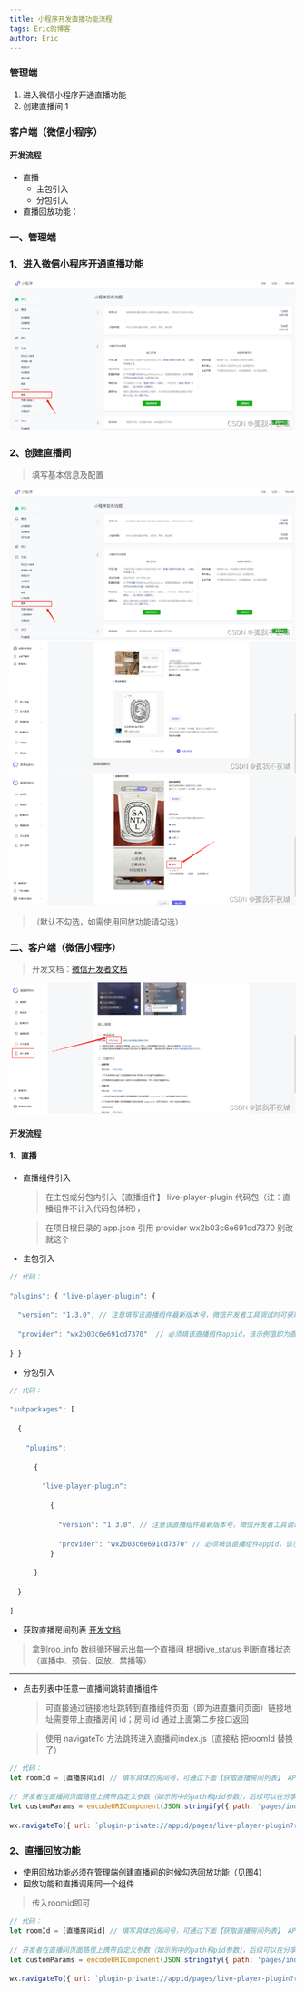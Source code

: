 ```yaml
---
title: 小程序开发直播功能流程
tags: Eric的博客
author: Eric
---
```


### 管理端

1. 进入微信小程序开通直播功能 
2. 创建直播间 1

### 客户端（微信小程序） 

#### 开发流程 

- 直播 
  - 主包引入 
  - 分包引入 
- 直播回放功能： 

### 一、管理端

### 1、进入微信小程序开通直播功能

![直播开发流程](/images/小程序开发直播功能流程/1-1.png)

### 2、创建直播间

> 填写基本信息及配置

![基本信息](/images/小程序开发直播功能流程/1-2.png)
![基本信息](/images/小程序开发直播功能流程/1-3.png)
![基本信息](/images/小程序开发直播功能流程/1-4.png)

>（默认不勾选，如需使用回放功能请勾选）

### 二、客户端（微信小程序）

> 开发文档：[微信开发者文档](https://developers.weixin.qq.com/miniprogram/dev/platform-capabilities/industry/liveplayer/live-player-plugin.html)
>
![基础配置](/images/小程序开发直播功能流程/1-5.png)

#### 开发流程

#### 1、直播

- 直播组件引入
  
   > 在主包或分包内引入【直播组件】 live-player-plugin 代码包（注：直播组件不计入代码包体积），

   > 在项目根目录的 app.json 引用 provider wx2b03c6e691cd7370 别改就这个

- 主包引入
  
```js
// 代码：

"plugins": { "live-player-plugin": { 

  "version": "1.3.0", // 注意填写该直播组件最新版本号，微信开发者工具调试时可获取最新版本号（复请去掉注释） 

  "provider": "wx2b03c6e691cd7370"  // 必须填该直播组件appid，该示例值即为直播组件appid（复制去掉注释） 

} } 
```

- 分包引入

```js
// 代码：

"subpackages": [ 

  {  

    "plugins": 

      { 

        "live-player-plugin":

          { 

            "version": "1.3.0", // 注意该直播组件最新版本号，微信开发者工具调试时可获取最新版本号（复制时请去掉注释） 

            "provider": "wx2b03c6e691cd7370" // 必须填该直播组件appid，该示例值即为直播组件appid（复制时请去掉注释） 
          } 

      } 

  } 
  
] 
```

- 获取直播房间列表 [开发文档](<https://developers.weixin.qq.com/miniprogram/dev/platform-capabilities/industry/liveplayer/studio-api.html>)

> 拿到roo_info 数组循环展示出每一个直播间 根据live_status 判断直播状态（直播中、预告、回放、禁播等）

  ---
- 点击列表中任意一直播间跳转直播组件

  > 可直接通过链接地址跳转到直播组件页面（即为进直播间页面）链接地址需要带上直播房间 id；房间 id 通过上面第二步接口返回

  > 使用 navigateTo 方法跳转进入直播间index.js（直接粘 把roomId 替换了）

```js
// 代码：
let roomId = [直播房间id] // 填写具体的房间号，可通过下面【获取直播房间列表】 API 获取 

// 开发者在直播间页面路径上携带自定义参数（如示例中的path和pid参数），后续可以在分享卡片链接和跳转至商详页时获取，详见【获取自定义参数】、【直播间到商详页面携带参数】章节（上限600个字符，超过部分会被截断）
let customParams = encodeURIComponent(JSON.stringify({ path: 'pages/index/index', pid: 1 })) 

wx.navigateTo({ url: `plugin-private://appid/pages/live-player-plugin?room_id=${roomId}&custom_params=${customParams}` })
```

### 2、直播回放功能

  - 使用回放功能必须在管理端创建直播间的时候勾选回放功能（见图4）
  - 回放功能和直播调用同一个组件
  > 传入roomid即可

```js
// 代码：
let roomId = [直播房间id] // 填写具体的房间号，可通过下面【获取直播房间列表】 API 获取 

// 开发者在直播间页面路径上携带自定义参数（如示例中的path和pid参数），后续可以在分享卡片链接和跳转至商详页时获取，详见【获取自定义参数】、【直播间到商详页面携带参数】章节（上限600个字符，超过部分会被截断） 
let customParams = encodeURIComponent(JSON.stringify({ path: 'pages/index/index', pid: 1 })) 

wx.navigateTo({ url: `plugin-private://appid/pages/live-player-plugin?room_id=${roomId}&custom_params=${customParams}` })
```
